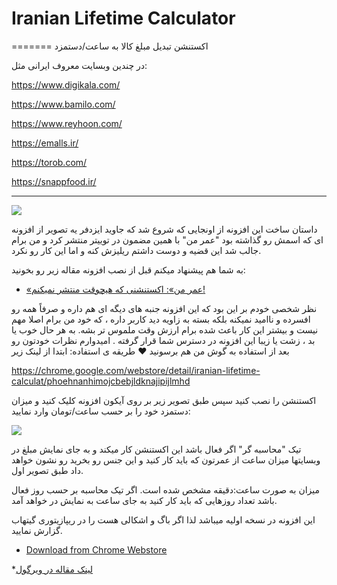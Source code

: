 # Iranian Lifetime Calculator
=======
اکستنشن تبدیل مبلغ کالا به ساعت/دستمزد

در چندین وبسایت معروف ایرانی مثل:

https://www.digikala.com/

https://www.bamilo.com/

https://www.reyhoon.com/

https://emalls.ir/

https://torob.com/

https://snappfood.ir/

-----

![](https://files.virgool.io/upload/users/3676/posts/wqw1r1eomani/qi02ij4s7jog.png)

داستان ساخت این افزونه از اونجایی که شروع شد که جاوید ایزدفر یه تصویر از افزونه ای که اسمش رو گذاشته بود  "عمر من" با همین مضمون در توییتر منتشر کرد و من برام جالب شد این قضیه و دوست داشتم ریلیزش کنه و اما این کار رو نکرد.

به شما هم پیشنهاد میکنم قبل از نصب افزونه مقاله زیر رو بخونید:

* [«عمر من»: اکستنشنی که هیچوقت منتشر نمیکنم!](https://virgool.io/@JavidIzadfar/%D8%B9%D9%85%D8%B1-%D9%85%D9%86-%D8%A7%DA%A9%D8%B3%D8%AA%D9%86%D8%B4%D9%86%DB%8C-%DA%A9%D9%87-%D9%87%DB%8C%DA%86%D9%88%D9%82%D8%AA-%D9%85%D9%86%D8%AA%D8%B4%D8%B1-%D9%86%D9%85%DB%8C%DA%A9%D9%86%D9%85-ro0ruevctaio)

نظر شخصی خودم بر این بود که این افزونه جنبه های دیگه ای هم داره و صرفاً همه رو افسرده و ناامید نمیکنه بلکه بسته به زاویه دید کاربر داره ، که خود من برام اصلا مهم نیست و بیشتر این کار باعث شده برام  ارزش وقت ملموس تر بشه.
به هر حال خوب یا بد ، زشت یا زیبا این افزونه در دسترس شما قرار گرفته . امیدوارم نظرات خودتون رو بعد از استفاده به گوش من هم برسونید ♥
طریقه ی استفاده:
ابتدا از لینک زیر

https://chrome.google.com/webstore/detail/iranian-lifetime-calculat/phoehnanhimojcbebjldknajipijlmhd

اکستنشن را نصب کنید سپس طبق تصویر زیر بر روی آیکون افزونه کلیک کنید و میزان دستمزد خود را بر حسب ساعت/تومان وارد نمایید:

![](https://files.virgool.io/upload/users/3676/posts/wqw1r1eomani/0ifkurcuijmb.png)

تیک "محاسبه گر" اگر فعال باشد این اکستنشن کار میکند و به جای نمایش مبلغ در  وبسایتها میزان ساعت از عمرتون که باید کار کنید و این جنس رو بخرید رو نشون خواهد داد طبق تصویر اول.

میزان به صورت ساعت:دقیقه مشخص شده است.
 اگر تیک محاسبه بر حسب روز فعال باشد تعداد روزهایی که باید کار کنید به جای ساعت به نمایش در خواهد آمد.


این افزونه در نسخه اولیه میباشد لذا اگر باگ و اشکالی هست را در ریپازیتوری گیتهاب گزارش نمایید.
* [Download from Chrome Webstore](https://chrome.google.com/webstore/detail/iranian-lifetime-calculat/phoehnanhimojcbebjldknajipijlmhd)

*[لینک مقاله در ویرگول](https://virgool.io/@mahmoudetc/%D8%A7%DA%A9%D8%B3%D8%AA%D9%86%D8%B4%D9%86-%DA%A9%D8%B1%D9%88%D9%85-%D8%AA%D8%A8%D8%AF%DB%8C%D9%84-%D9%82%DB%8C%D9%85%D8%AA-%D8%A8%D9%87-%D8%B3%D8%A7%D8%B9%D8%AA-%D8%AF%D8%B3%D8%AA%D9%85%D8%B2%D8%AF-m2saanql80wb)
